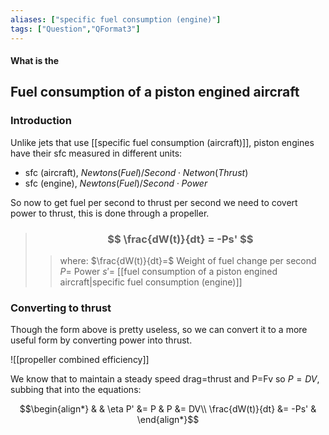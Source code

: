 ```yaml
---
aliases: ["specific fuel consumption (engine)"]
tags: ["Question","QFormat3"]
---
```


#### What is the
## Fuel consumption of a piston engined aircraft
### Introduction
Unlike jets that use [[specific fuel consumption (aircraft)]], piston engines have their sfc measured in different units:
- sfc (aircraft), $Newtons(Fuel)/Second\cdot Netwon(Thrust)$
- sfc (engine), $Newtons(Fuel)/Second \cdot Power$

So now to get fuel per second to thrust per second we need to covert power to thrust, this is done through a propeller.

> ### $$ \frac{dW(t)}{dt} = -Ps' $$ 
>> where:
>> $\frac{dW(t)}{dt}=$ Weight of fuel change per second 
>> $P=$ Power
>> $s'=$ [[fuel consumption of a piston engined aircraft|specific fuel consumption (engine)]]

### Converting to thrust
Though the form above is pretty useless, so we can convert it to a more useful form by converting power into thrust.

![[propeller combined efficiency]]

We know that to maintain a steady speed drag=thrust and P=Fv so $P=DV$, subbing that into the equations:

$$\begin{align*}
  & & \eta P' &= P & P &= DV\\
\frac{dW(t)}{dt} &= -Ps' & 
\end{align*}$$
